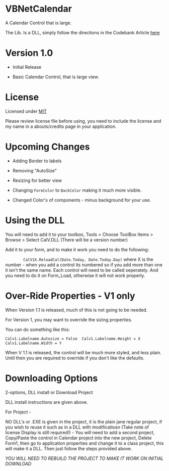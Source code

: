 # VBNetCalendar
A Calendar Control that is large. 


The Lib. Is a DLL, simply follow the directions in the Codebank Article [here](http://www.vbforums.com/showthread.php?845535-Large-Calendar-Control&p=5155523#post5155523)



# Version 1.0

 - Initial Release
 
 - Basic Calendar Control, that is large view. 


# License 

Licensed under [MIT](https://github.com/jdc20181/VBNetCalendar/blob/master/LICENSE)

Please review license file before using, you need to include the license and my name in a abouts/credits page in your application. 

# Upcoming Changes

  - Adding Border to labels
  
  - Removing "AutoSize"
  
  - Resizing for better view
  
  - Changing `ForeColor` to `BackColor` making it much more visible. 
  
  - Changed Color's of components - minus background for your use. 
  
# Using the DLL

You will need to add it to your toolbox, Tools > Choose ToolBox Items > Browse > Select CalV.DLL (There will be a version number)

Add it to your form, and to make it work you need to do the following:

`        CalV1X.ReloadCal(Date.Today, Date.Today.Day)` where X is the number - when you add a control its numbered so if you add more than one it isn't the same name. Each control will need to be called seperately. And you need to do it on Form_Load, otherwise it will not work properly. 

# Over-Ride Properties - V1 only 

When Version 1.1 is released, much of this is not going to be needed. 

For Version 1, you may want to override the sizing properties. 

You can do something like this:

`Calv1.Labelname.Autosize = False 
Calv1.Labelname.Height = X
Calv1.Labelname.Width = Y`

When V 1.1 is released, the control will be much more styled, and less plain. Until then you are required to override if you don't like the defaults. 

# Downloading Options 

2-options, DLL install or Download Project

DLL install instructions are given above. 

For Project - 

NO DLL's or .EXE is given in the project, it is the plain jane regular project, if you wish to reuse it such as in a DLL with modificatiosn (Take note of license Display is still required!) - You will need to add a second project, Copy/Paste the control in Calendar project into the new project, Delete Form1, then go to application properties and change it to a class project, this will make it a DLL. 
Then just follow the steps provided above. 

*YOU WILL NEED TO REBUILD THE PROJECT TO MAKE IT WORK ON INITIAL DOWNLOAD*

